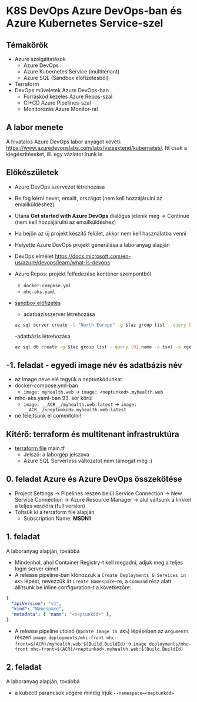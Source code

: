 # K8S DevOps Azure DevOps-ban és Azure Kubernetes Service-szel

## Témakörök

- Azure szolgáltatások
    - Azure DevOps
    - Azure Kubernetes Service (multitenant)
    - Azure SQL (Sandbox előfizetésből)
- Terraform
- DevOps műveletek Azure DevOps-ban
    - Forráskód kezelés Azure Repos-szal
    - CI+CD Azure Pipelines-szal
    - Monitorozás Azure Monitor-ral

## A labor menete

A hivatalos Azure DevOps labor anyagot követi: <https://www.azuredevopslabs.com/labs/vstsextend/kubernetes/>. Itt csak a kiegészítéseket, ill. egy vázlatot írunk le.

## Előkészületek

- Azure DevOps szervezet létrehozása
- Be fog kérni nevet, emailt, országot (nem kell hozzájárulni az emailküldéshez)
- Utána **Get started with Azure DevOps** dialógus jelenik meg -> Continue (nem kell hozzájárulni az emailküldéshez)
- Ha bejön az új projekt készítő felület, akkor nem kell használatba venni
- Helyette Azure DevOps projekt generálása a laboranyag alapján
- DevOps elmélet
  https://docs.microsoft.com/en-us/azure/devops/learn/what-is-devops
- Azure Repos: projekt felfedezése konténer szempontból
    - `docker-compose.yml`
    - `mhc-aks.yaml`
- [sandbox előfizetés](https://docs.microsoft.com/en-us/learn/modules/develop-app-that-queries-azure-sql/3-exercise-create-tables-bulk-import-query-data)
    - adatbázisszerver létrehozása 
    
    ```bash
    az sql server create -l "North Europe" -g $(az group list --query [0].name -o tsv) -n <neptun>srv -u <neptun> -p sqlAdmin123.
    ```
    
    -adatbázis létrehozása 
    
     ```bash
    az sql db create -g $(az group list --query [0].name -o tsv) -s xgef0qsrv -n mhcdb --service-objective S0
     ```

## -1. feladat - egyedi image név és adatbázis név

- az image neve elé tegyük a neptunkódunkat
- docker-compose.yml-ban
    - `image: myhealth.web` -> `image: <neptunkod>.myhealth.web`
- mhc-aks.yaml-ban 93. sor körül
    - `image: __ACR__/myhealth.web:latest` -> `image: __ACR__/<neptunkod>.myhealth.web:latest`
- ne felejtsünk el commitolni!

## Kitérő: terraform és multitenant infrastruktúra

- [terraform file](https://autsoft.sharepoint.com/:f:/g/shared/AUT/EumyvuEMcWVBlSvpxxtcnL4BThMYJ8D1yyfXQQAv1DjzAQ?e=UN9eiY) main.tf
    - Jelszó: a laborgép jelszava
    - Azure SQL Serverless változatot nem támogat még :(

## 0. feladat Azure és Azure DevOps összekötése

- Project Settings -> Pipelines részen belül Service Connection -> New Service Connection -> Azure Resource Manager -> alul váltsunk a linkkel a teljes verzióra (full version)
- Töltsük ki a terraform file alapján
    - Subscription Name: **MSDN1**

## 1. feladat

A laboranyag alapján, továbbá

- Mindenhol, ahol Container Registry-t kell megadni, adjuk meg a teljes login server címet
- A release pipeline-ban klónozzuk a `Create Deployments & Services in AKS` lépést, nevezzük át `Create Namespace`-re, a `Command` rész alatt állítsunk be inline configuration-t a következőre:

```yaml
{
  "apiVersion": "v1",
  "kind": "Namespace",
  "metadata": { "name": "<neptunkód>" },
}
```

- A release pipeline utolsó (`Update image in AKS`) lépésében az `Arguments` részen `image deployments/mhc-front mhc-front=$(ACR)/myhealth.web:$(Build.BuildId)` -> `image deployments/mhc-front mhc-front=$(ACR)/<neptunkód>.myhealth.web:$(Build.BuildId)`

## 2. feladat

A laboranyag alapján, továbbá

- a kubectl parancsok végére mindig írjuk `--namespace=<neptunkód>`
